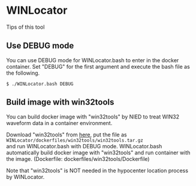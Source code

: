 # WINLocator
Tips of this tool

## Use DEBUG mode
You can use DEBUG mode for WINLocator.bash to enter in the docker container.
Set "DEBUG" for the first argument and execute the bash file as the following.
```
$ ./WINLocator.bash DEBUG
```

## Build image with win32tools
You can build docker image with "win32tools" by NIED to treat WIN32 waveform data in a container environment.

Download "win32tools" from [here](https://hinetwww11.bosai.go.jp/auth/manual/?LANG=en), put the file as `WINLocator/dockerfiles/win32tools/win32tools.tar.gz` <br> 
and run WINLocator.bash with DEBUG mode.
WINLocator.bash automatically build docker image with "win32tools" and run container with the image. (Dockerfile: dockerfiles/win32tools/Dockerfile)

Note that "win32tools" is NOT needed in the hypocenter location process by WINLocator.

